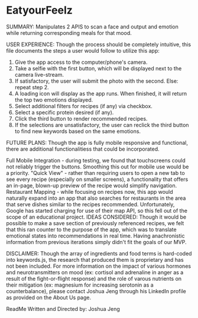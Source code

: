 # EatyourFeelz

SUMMARY: Manipulates 2 APIS to scan a face and output and emotion while returning corresponding meals for that mood.

USER EXPERIENCE: Though the process should be completely intuitive, this file documents the steps a user would follow to utilize this app:

  1. Give the app access to the computer/phone's camera.
  2. Take a selfie with the first button, which will be displayed next to the camera live-stream.
  3. If satisfactory, the user will submit the photo with the second. Else: repeat step 2.
  4. A loading icon will display as the app runs. When finished, it will return the top two emotions displayed.
  5. Select additional filters for recipes (if any) via checkbox.
  6. Select a specific protein desired (if any).
  7. Click the third button to render recommended recipes.
  8. If the selections are unsatisfactory, the user can reclick the third button to find new keywords based on the same emotions.

FUTURE PLANS: Though the app is fully mobile responsive and functional, there are additional functionalitiess that could be incorporated.

Full Mobile Integration - during testing, we found that touchscreens could not reliably trigger the buttons. Smoothing this out for mobile use would be a priority.
"Quick View" - rather than requiring users to open a new tab to see every recipe (especially on smaller screens), a functionality that offers an in-page, blown-up preview of the recipe would simplify navigation.
Restaurant Mapping - while focusing on recipes now, this app would naturally expand into an app that also searches for restaurants in the area that serve dishes similar to the recipes recommended. Unfortunately, Google has started charging for use of their map API, so this fell out of the scope of an educational project.
IDEAS CONSIDERED: Though it would be possible to make a save section of previously referenced recipes, we felt that this ran counter to the purpose of the app, which was to translate emotional states into recommendations in real time. Having anachronistic information from previous iterations simply didn't fit the goals of our MVP.

DISCLAIMER: Though the array of ingredients and food terms is hard-coded into keywords.js, the research that produced them is proprietary and has not been included. For more information on the impact of various hormones and neurotransmitters on mood (ex: cortisol and adrenaline in anger as a result of the fight-or-flight response) and the role of varous nutrients on their mitigation (ex: magnesium for increasing serotonin as a counterbalance), please contact Joshua Jeng through his LinkedIn profile as provided on the About Us page.

ReadMe Written and Directed by: Joshua Jeng
